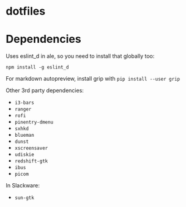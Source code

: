 dotfiles
========

# Dependencies

Uses eslint\_d in ale, so you need to install that globally too:

	npm install -g eslint_d

For markdown autopreview, install grip with `pip install --user grip`

Other 3rd party dependencies:
- `i3-bars`
- `ranger`
- `rofi`
- `pinentry-dmenu`
- `sxhkd`
- `blueman`
- `dunst`
- `xscreensaver`
- `udiskie`
- `redshift-gtk`
- `ibus`
- `picom`

In Slackware:
- `sun-gtk`
